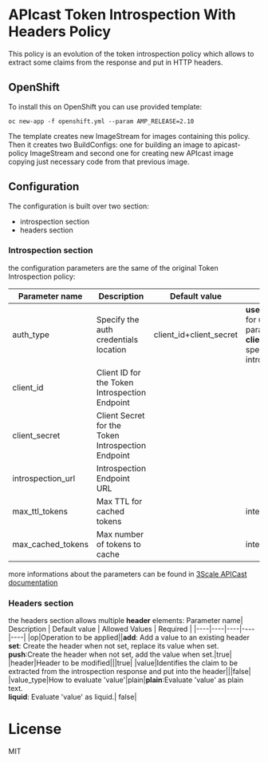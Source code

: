 
# APIcast Token Introspection With Headers Policy

This policy is an evolution of the token introspection policy which allows to extract some claims from the response and put in HTTP headers.


## OpenShift

To install this on OpenShift you can use provided template:

```shell
oc new-app -f openshift.yml --param AMP_RELEASE=2.10
```

The template creates new ImageStream for images containing this policy.
Then it creates two BuildConfigs: one for building an image to apicast-policy ImageStream
and second one for creating new APIcast image copying just necessary code from that previous image.

## Configuration

The configuration is built over two section:

- introspection section
- headers section

### Introspection section
the configuration parameters are the same of the original Token Introspection policy:


|Parameter name| Description | Default value | Allowed Values | Required |
|----|----|----|----|----|
|auth_type|Specify the auth credentials location| client_id+client_secret |**use_3scale_oidc_issuer_endpoint** for using 3Scale configured parameter<br>**client_id+client_secret** for specifying different token introspection parameters|true|
|client_id|Client ID for the Token Introspection Endpoint| | |true if client_id+client_secret is specified|
|client_secret|Client Secret for the Token Introspection Endpoint| | |true if client_id+client_secret is specified|
|introspection_url|Introspection Endpoint URL| | |true if client_id+client_secret is specified|
|max_ttl_tokens|Max TTL for cached tokens| |integer between 1 and 3600|false|
|max_cached_tokens|Max number of tokens to cache| |integer between 0 and 10000|false|

more informations about the parameters can be found in [3Scale APICast documentation](https://access.redhat.com/documentation/en-us/red_hat_3scale_api_management/2.10/html/administering_the_api_gateway/apicast_policies#token_introspection)

### Headers section
the headers section allows multiple **header** elements:
Parameter name| Description | Default value | Allowed Values | Required |
|----|----|----|----|----|
|op|Operation to be applied||**add**: Add a value to an existing header<br>**set**: Create the header when not set, replace its value when set.<br>**push**:Create the header when not set, add the value when set.|true|
|header|Header to be modified|||true|
|value|Identifies the claim to be extracted from the introspection response and put into the header|||false|
|value_type|How to evaluate 'value'|plain|**plain**:Evaluate 'value' as plain text.<br>**liquid**: Evaluate 'value' as liquid.| false|


# License

MIT
